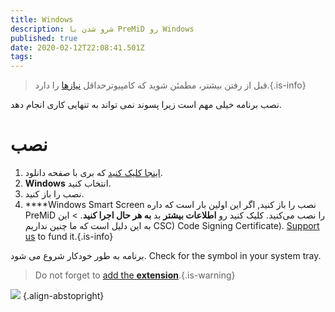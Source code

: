 ```yaml
---
title: Windows
description: شرو شدن با PreMiD رو Windows
published: true
date: 2020-02-12T22:08:41.501Z
tags:
---
```


> قبل از رفتن بیشتر، مطمئن شوید که کامپیوترحداقل [نیازها](/install/requirements) را دارد.{.is-info}

نصب برنامه خیلی مهم است زیرا پسوند نمی تواند به تنهایی کاری انجام دهد.

# نصب
1. [اینجا کلیک کنید](https://premid.app/downloads) که بری با صفحه دانلود.
2. **Windows** انتخاب کنید.
3. نصب را باز کنید.
4. ****Windows Smart Screen نصب را باز کنید, اگر این اولین بار است که داره PreMiD را نصب می‌کنید. کلیک کنید رو **اطلاعات بیشتر** بد **به هر حال اجرا کنید**. > این به این دلیل است که ما چنین نداریم CSC) Code Signing Certificate). [Support us](https://www.patreon.com/Timeraa) to fund it.{.is-info}

برنامه به طور خودکار شروع می شود. Check for the symbol in your system tray.

> Do not forget to [add the **extension**](/install).{.is-warning}

![](https://a.icons8.com/djxbtnYm/GBjHDS/svg.svg) {.align-abstopright}